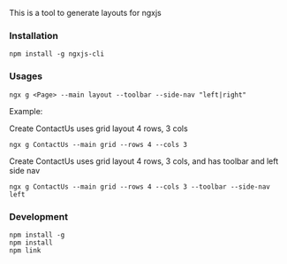 This is a tool to generate layouts for ngxjs

### Installation
```npm install -g ngxjs-cli```


### Usages
```ngx g <Page> --main layout --toolbar --side-nav "left|right"```

Example:

Create ContactUs uses grid layout 4 rows, 3 cols

```ngx g ContactUs --main grid --rows 4 --cols 3```

Create ContactUs uses grid layout 4 rows, 3 cols, and has toolbar and left side nav

```ngx g ContactUs --main grid --rows 4 --cols 3 --toolbar --side-nav left```


### Development
```
npm install -g
npm install
npm link
```